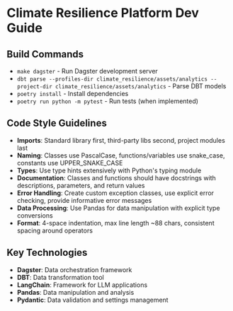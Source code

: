 # Climate Resilience Platform Dev Guide

## Build Commands
- `make dagster` - Run Dagster development server
- `dbt parse --profiles-dir climate_resilience/assets/analytics --project-dir climate_resilience/assets/analytics` - Parse DBT models
- `poetry install` - Install dependencies
- `poetry run python -m pytest` - Run tests (when implemented)

## Code Style Guidelines
- **Imports**: Standard library first, third-party libs second, project modules last
- **Naming**: Classes use PascalCase, functions/variables use snake_case, constants use UPPER_SNAKE_CASE
- **Types**: Use type hints extensively with Python's typing module
- **Documentation**: Classes and functions should have docstrings with descriptions, parameters, and return values
- **Error Handling**: Create custom exception classes, use explicit error checking, provide informative error messages
- **Data Processing**: Use Pandas for data manipulation with explicit type conversions
- **Format**: 4-space indentation, max line length ~88 chars, consistent spacing around operators

## Key Technologies
- **Dagster**: Data orchestration framework
- **DBT**: Data transformation tool
- **LangChain**: Framework for LLM applications
- **Pandas**: Data manipulation and analysis
- **Pydantic**: Data validation and settings management
